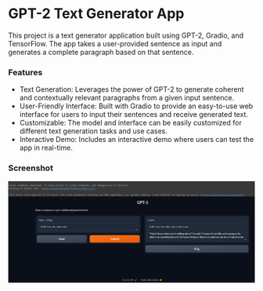 # GPT-2 Text Generator App

This project is a text generator application built using GPT-2, Gradio, and TensorFlow. The app takes a user-provided sentence as input and generates a complete paragraph based on that sentence.

### Features
- Text Generation: Leverages the power of GPT-2 to generate coherent and contextually relevant paragraphs from a given input sentence.
- User-Friendly Interface: Built with Gradio to provide an easy-to-use web interface for users to input their sentences and receive generated text.
- Customizable: The model and interface can be easily customized for different text generation tasks and use cases.
- Interactive Demo: Includes an interactive demo where users can test the app in real-time.

### Screenshot
![App Screenshot](Screenshot.png)

